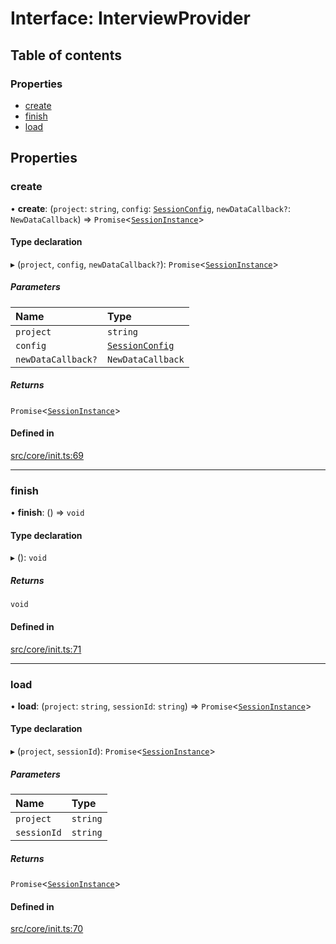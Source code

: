 # Interface: InterviewProvider

## Table of contents

### Properties

- [create](../wiki/InterviewProvider#create)
- [finish](../wiki/InterviewProvider#finish)
- [load](../wiki/InterviewProvider#load)

## Properties

### create

• **create**: (`project`: `string`, `config`: [`SessionConfig`](../wiki/SessionConfig), `newDataCallback?`: `NewDataCallback`) => `Promise`\<[`SessionInstance`](../wiki/SessionInstance)\>

#### Type declaration

▸ (`project`, `config`, `newDataCallback?`): `Promise`\<[`SessionInstance`](../wiki/SessionInstance)\>

##### Parameters

| Name | Type |
| :------ | :------ |
| `project` | `string` |
| `config` | [`SessionConfig`](../wiki/SessionConfig) |
| `newDataCallback?` | `NewDataCallback` |

##### Returns

`Promise`\<[`SessionInstance`](../wiki/SessionInstance)\>

#### Defined in

[src/core/init.ts:69](https://github.com/decisively-io/interview-sdk/blob/cf808315745e6d834adb0a03116afacf67b97a69/src/core/init.ts#L69)

___

### finish

• **finish**: () => `void`

#### Type declaration

▸ (): `void`

##### Returns

`void`

#### Defined in

[src/core/init.ts:71](https://github.com/decisively-io/interview-sdk/blob/cf808315745e6d834adb0a03116afacf67b97a69/src/core/init.ts#L71)

___

### load

• **load**: (`project`: `string`, `sessionId`: `string`) => `Promise`\<[`SessionInstance`](../wiki/SessionInstance)\>

#### Type declaration

▸ (`project`, `sessionId`): `Promise`\<[`SessionInstance`](../wiki/SessionInstance)\>

##### Parameters

| Name | Type |
| :------ | :------ |
| `project` | `string` |
| `sessionId` | `string` |

##### Returns

`Promise`\<[`SessionInstance`](../wiki/SessionInstance)\>

#### Defined in

[src/core/init.ts:70](https://github.com/decisively-io/interview-sdk/blob/cf808315745e6d834adb0a03116afacf67b97a69/src/core/init.ts#L70)
